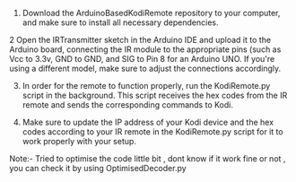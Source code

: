 1. Download the ArduinoBasedKodiRemote repository to your computer, and make sure to install all necessary dependencies.

2 Open the IRTransmitter sketch in the Arduino IDE and upload it to the Arduino board, connecting the IR module to the appropriate pins (such as Vcc to 3.3v, GND to GND, and SIG to Pin 8 for an Arduino UNO. If you're using a different model, make sure to adjust the connections accordingly.

3. In order for the remote to function properly, run the KodiRemote.py script in the background. This script receives the hex codes from the IR remote and sends the corresponding commands to Kodi.

4. Make sure to update the IP address of your Kodi device and the hex codes according to your IR remote in the KodiRemote.py script for it to work properly with your setup.

Note:- Tried to optimise the code little bit , dont know if it work fine or not , you can check it by using OptimisedDecoder.py
